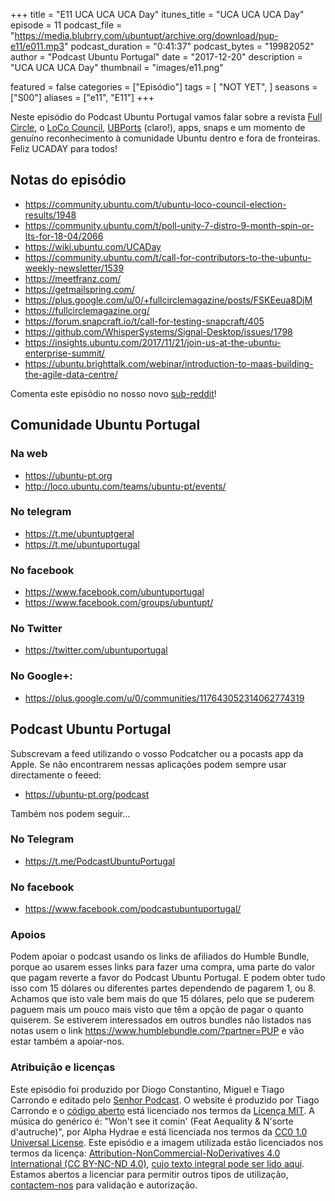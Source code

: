 +++
title = "E11 UCA UCA UCA Day"
itunes_title = "UCA UCA UCA Day"
episode = 11
podcast_file = "https://media.blubrry.com/ubuntupt/archive.org/download/pup-e11/e011.mp3"
podcast_duration = "0:41:37"
podcast_bytes = "19982052"
author = "Podcast Ubuntu Portugal"
date = "2017-12-20"
description = "UCA UCA UCA Day"
thumbnail = "images/e11.png"

featured = false
categories = ["Episódio"]
tags = [
  "NOT YET",
]
seasons = ["S00"]
aliases = ["e11", "E11"]
+++

Neste episódio do Podcast Ubuntu Portugal vamos falar sobre a revista [Full Circle](https://fullcirclemagazine.org), o [LoCo Council](https://wiki.ubuntu.com/LoCoCouncil), [UBPorts](https://ubports.com) (claro!), apps, snaps e um momento de genuíno reconhecimento à comunidade Ubuntu dentro e fora de fronteiras.
Feliz UCADAY para todos!

## Notas do episódio

* https://community.ubuntu.com/t/ubuntu-loco-council-election-results/1948
* https://community.ubuntu.com/t/poll-unity-7-distro-9-month-spin-or-lts-for-18-04/2066
* https://wiki.ubuntu.com/UCADay
* https://community.ubuntu.com/t/call-for-contributors-to-the-ubuntu-weekly-newsletter/1539
* https://meetfranz.com/
* https://getmailspring.com/
* https://plus.google.com/u/0/+fullcirclemagazine/posts/FSKEeua8DjM
* https://fullcirclemagazine.org/
* https://forum.snapcraft.io/t/call-for-testing-snapcraft/405
* https://github.com/WhisperSystems/Signal-Desktop/issues/1798
* https://insights.ubuntu.com/2017/11/21/join-us-at-the-ubuntu-enterprise-summit/
* https://ubuntu.brighttalk.com/webinar/introduction-to-maas-building-the-agile-data-centre/

Comenta este episódio no nosso novo [sub-reddit](https://www.reddit.com/r/PodcastUbuntuPortugal/)!

## Comunidade Ubuntu Portugal

### Na web
* https://ubuntu-pt.org
* http://loco.ubuntu.com/teams/ubuntu-pt/events/

### No telegram
* https://t.me/ubuntuptgeral
* https://t.me/ubuntuportugal

### No facebook
* https://www.facebook.com/ubuntuportugal
* https://www.facebook.com/groups/ubuntupt/

### No Twitter
* https://twitter.com/ubuntuportugal

### No Google+:
* https://plus.google.com/u/0/communities/117643052314062774319

## Podcast Ubuntu Portugal
Subscrevam a feed utilizando o vosso Podcatcher ou a pocasts app da Apple.
Se não encontrarem nessas aplicações podem sempre usar directamente o feeed:
* https://ubuntu-pt.org/podcast

Também nos podem seguir…

### No Telegram
* https://t.me/PodcastUbuntuPortugal

### No facebook
* https://www.facebook.com/podcastubuntuportugal/


### Apoios
Podem apoiar o podcast usando os links de afiliados do Humble Bundle, porque ao usarem esses links para fazer uma compra, uma parte do valor que pagam reverte a favor do Podcast Ubuntu Portugal.
E podem obter tudo isso com 15 dólares ou diferentes partes dependendo de pagarem 1, ou 8.
Achamos que isto vale bem mais do que 15 dólares, pelo que se puderem paguem mais um pouco mais visto que têm a opção de pagar o quanto quiserem.
Se estiverem interessados em outros bundles não listados nas notas usem o link https://www.humblebundle.com/?partner=PUP e vão estar também a apoiar-nos.

### Atribuição e licenças
Este episódio foi produzido por Diogo Constantino, Miguel e Tiago Carrondo e editado pelo [Senhor Podcast](https://senhorpodcast.pt/).
O website é produzido por Tiago Carrondo e o [código aberto](https://gitlab.com/podcastubuntuportugal/website) está licenciado nos termos da [Licença MIT](https://gitlab.com/podcastubuntuportugal/website/main/LICENSE).
A música do genérico é: "Won't see it comin' (Feat Aequality & N'sorte d'autruche)", por Alpha Hydrae e está licenciada nos termos da [CC0 1.0 Universal License](https://creativecommons.org/publicdomain/zero/1.0/).
Este episódio e a imagem utilizada estão licenciados nos termos da licença: [Attribution-NonCommercial-NoDerivatives 4.0 International (CC BY-NC-ND 4.0)](https://creativecommons.org/licenses/by-nc-nd/4.0/), [cujo texto integral pode ser lido aqui](https://creativecommons.org/licenses/by-nc-nd/4.0/legalcode). Estamos abertos a licenciar para permitir outros tipos de utilização, [contactem-nos](https://podcastubuntuportugal.org/contactos) para validação e autorização.

